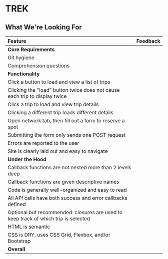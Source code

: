 # TREK
## What We're Looking For

Feature | Feedback
:------------- | :-------------
**Core Requirements** |
Git hygiene | 
Comprehension questions | 
**Functionality** |
Click a button to load and view a list of trips | 
Clicking the "load" button twice does not cause each trip to display twice | 
Click a trip to load and view trip details | 
Clicking a different trip loads different details | 
Open network tab, then fill out a form to reserve a spot | 
Submitting the form only sends one POST request | 
Errors are reported to the user | 
Site is clearly laid out and easy to navigate | 
**Under the Hood** |
Callback functions are not nested more than 2 levels deep | 
Callback functions are given descriptive names | 
Code is generally well-organized and easy to read | 
All API calls have both success and error callbacks defined | 
Optional but recommended: closures are used to keep track of which trip is selected | 
HTML is semantic | 
CSS is DRY, uses CSS Grid, Flexbox, and/or Bootstrap | 
**Overall** |

